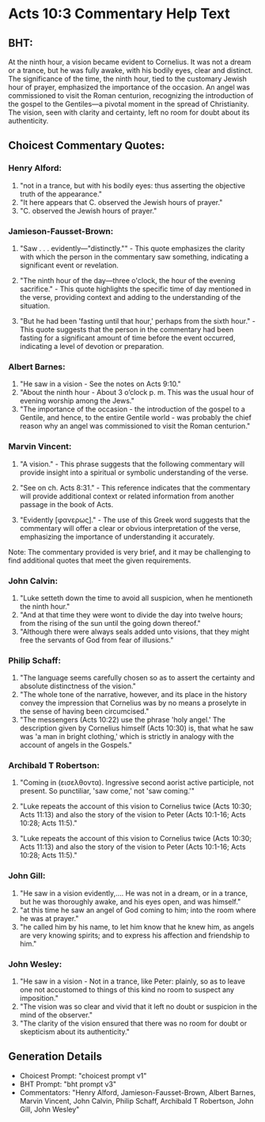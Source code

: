 # Acts 10:3 Commentary Help Text

## BHT:
At the ninth hour, a vision became evident to Cornelius. It was not a dream or a trance, but he was fully awake, with his bodily eyes, clear and distinct. The significance of the time, the ninth hour, tied to the customary Jewish hour of prayer, emphasized the importance of the occasion. An angel was commissioned to visit the Roman centurion, recognizing the introduction of the gospel to the Gentiles—a pivotal moment in the spread of Christianity. The vision, seen with clarity and certainty, left no room for doubt about its authenticity.

## Choicest Commentary Quotes:
### Henry Alford:
1. "not in a trance, but with his bodily eyes: thus asserting the objective truth of the appearance."
2. "It here appears that C. observed the Jewish hours of prayer."
3. "C. observed the Jewish hours of prayer."

### Jamieson-Fausset-Brown:
1. "Saw . . . evidently—"distinctly."" - This quote emphasizes the clarity with which the person in the commentary saw something, indicating a significant event or revelation.

2. "The ninth hour of the day—three o'clock, the hour of the evening sacrifice." - This quote highlights the specific time of day mentioned in the verse, providing context and adding to the understanding of the situation.

3. "But he had been 'fasting until that hour,' perhaps from the sixth hour." - This quote suggests that the person in the commentary had been fasting for a significant amount of time before the event occurred, indicating a level of devotion or preparation.

### Albert Barnes:
1. "He saw in a vision - See the notes on Acts 9:10."
2. "About the ninth hour - About 3 o’clock p. m. This was the usual hour of evening worship among the Jews."
3. "The importance of the occasion - the introduction of the gospel to a Gentile, and hence, to the entire Gentile world - was probably the chief reason why an angel was commissioned to visit the Roman centurion."

### Marvin Vincent:
1. "A vision." - This phrase suggests that the following commentary will provide insight into a spiritual or symbolic understanding of the verse.

2. "See on ch. Acts 8:31." - This reference indicates that the commentary will provide additional context or related information from another passage in the book of Acts.

3. "Evidently [φανερως]." - The use of this Greek word suggests that the commentary will offer a clear or obvious interpretation of the verse, emphasizing the importance of understanding it accurately.

Note: The commentary provided is very brief, and it may be challenging to find additional quotes that meet the given requirements.

### John Calvin:
1. "Luke setteth down the time to avoid all suspicion, when he mentioneth the ninth hour."
2. "And at that time they were wont to divide the day into twelve hours; from the rising of the sun until the going down thereof."
3. "Although there were always seals added unto visions, that they might free the servants of God from fear of illusions."

### Philip Schaff:
1. "The language seems carefully chosen so as to assert the certainty and absolute distinctness of the vision."
2. "The whole tone of the narrative, however, and its place in the history convey the impression that Cornelius was by no means a proselyte in the sense of having been circumcised."
3. "The messengers (Acts 10:22) use the phrase 'holy angel.' The description given by Cornelius himself (Acts 10:30) is, that what he saw was 'a man in bright clothing,' which is strictly in analogy with the account of angels in the Gospels."

### Archibald T Robertson:
1. "Coming in (εισελθοντα). Ingressive second aorist active participle, not present. So punctiliar, 'saw come,' not 'saw coming.'"

2. "Luke repeats the account of this vision to Cornelius twice (Acts 10:30; Acts 11:13) and also the story of the vision to Peter (Acts 10:1-16; Acts 10:28; Acts 11:5)."

3. "Luke repeats the account of this vision to Cornelius twice (Acts 10:30; Acts 11:13) and also the story of the vision to Peter (Acts 10:1-16; Acts 10:28; Acts 11:5)."

### John Gill:
1. "He saw in a vision evidently,.... He was not in a dream, or in a trance, but he was thoroughly awake, and his eyes open, and was himself." 
2. "at this time he saw an angel of God coming to him; into the room where he was at prayer." 
3. "he called him by his name, to let him know that he knew him, as angels are very knowing spirits; and to express his affection and friendship to him."

### John Wesley:
1. "He saw in a vision - Not in a trance, like Peter: plainly, so as to leave one not accustomed to things of this kind no room to suspect any imposition."
2. "The vision was so clear and vivid that it left no doubt or suspicion in the mind of the observer."
3. "The clarity of the vision ensured that there was no room for doubt or skepticism about its authenticity."


## Generation Details
- Choicest Prompt: "choicest prompt v1"
- BHT Prompt: "bht prompt v3"
- Commentators: "Henry Alford, Jamieson-Fausset-Brown, Albert Barnes, Marvin Vincent, John Calvin, Philip Schaff, Archibald T Robertson, John Gill, John Wesley"
